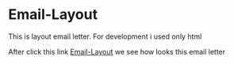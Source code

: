 # Email-Layout

This is layout email letter. For development i used only html

After click this link <a href="https://shalind0r.github.io/Email-Layout/" target="_blank">Email-Layout</a> we see how looks this email letter

